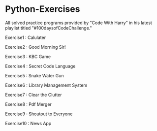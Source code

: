 # Python-Exercises
All solved practice programs provided by "Code With Harry" in his latest playlist titled "#100daysofCodeChallenge."

Exercise1 : Calulater

Exercise2 : Good Morning Sir!

Exercise3 : KBC Game

Exercise4 : Secret Code Language

Exercise5 : Snake Water Gun

Exercise6 : Library Management System

Exercise7 : Clear the Clutter

Exercise8 : Pdf Merger

Exercise9 : Shoutout to Everyone

Exercise10 : News App
